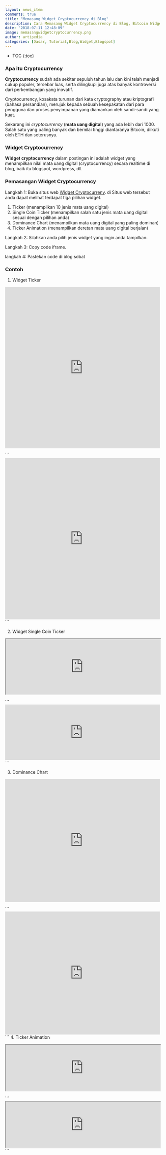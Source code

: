 ```yaml
---
layout: news_item
comments: true
title: "Memasang Widget Cryptocurrency di Blog"
description: Cara Memasang Widget Cryptocurrency di Blog, Bitcoin Widget, ETH, BCH dan cryptocurrency lainnya.
date: "2018-07-11 12:48:09"
image: memasangwidgetcryptocurrency.png
author: artipedia
categories: [Dasar, Tutorial,Blog,Widget,Blogspot]
---
```

* TOC
{:toc}

### Apa itu Cryptocurrency
**Cryptocurrency** sudah ada sekitar sepuluh tahun lalu dan kini telah menjadi cukup populer, tersebar luas, serta dilingkupi juga atas banyak kontroversi dari perkembangan yang inovatif.

Cryptocurrency, kosakata turunan dari kata cryptography atau kriptografi (bahasa persandian), merujuk kepada sebuah kesepakatan dari para pengguna dan proses penyimpanan yang diamankan oleh sandi-sandi yang kuat.

Sekarang ini *cryptocurrency* (**mata uang digital**) yang ada lebih dari 1000. Salah satu yang paling banyak dan bernilai tinggi diantaranya Bitcoin, diikuti oleh ETH dan seterusnya. 

### Widget Cryptocurrency
**Widget cryptocurrency** dalam postingan ini adalah widget yang menampilkan nilai mata uang digital (cryptocurrency) secara realtime di blog, baik itu blogspot, wordpress, dll.

### Pemasangan Widget Cryptocurrency

Langkah 1: Buka situs web [Widget Cryptocurreny](https://wwww.livecointrackers.com/en/cryptocurrency-widgets "Widget Cryptocurreny"). di Situs web tersebut anda dapat melihat terdapat tiga pilihan widget.
1. Ticker (menampilkan 10 jenis mata uang digital)
2. Single Coin Ticker (menampilkan salah satu jenis mata uang digital sesuai dengan pilihan anda)
3. Dominance Chart (menampilkan mata uang digital yang paling dominan)
4. Ticker Animation (menampilkan deretan mata uang digital berjalan)

Langkah 2: Silahkan anda pilih jenis widget yang ingin anda tampilkan.

Langkah 3: Copy code iframe.

langkah 4: Pastekan code di blog sobat 

### Contoh
1. Widget Ticker
<p>
<iframe src="https://www.livecointrackers.com/en/widget/ticker?hcolor=000000&tcolor=ffffff" style="width: 100%; overflow: hidden;scroll-behavior: unset;height: 525px;border: unset;"></iframe></p>
```
<iframe src="https://livecointrackers.com/en/widget/ticker?hcolor=000000&tcolor=ffffff" style="width: 100%; overflow: hidden;scroll-behavior: unset;height: 525px;border: unset;"></iframe>
```

2. Widget Single Coin Ticker
<p><iframe src="https://www.livecointrackers.com/en/widget/ticker/BTC?hcolor=000000&tcolor=ffffff" style="width: 100%; overflow: hidden;scroll-behavior: unset;height: 180px;"></iframe>
</p>
```
<iframe src="https://www.livecointrackers.com/en/widget/ticker/BTC?hcolor=000000&tcolor=ffffff" style="width: 100%; overflow: hidden;scroll-behavior: unset;height: 180px;border: unset;"></iframe>
```

3. Dominance Chart
<p>
<iframe src="https://www.livecointrackers.com/en/widget/dominance-chart" style="width: 100%; overflow: hidden;scroll-behavior: unset;height: 400px;border: unset;"></iframe>

</p>  
```
<iframe src="https://www.livecointrackers.com/en/widget/dominance-chart" style="width: 100%; overflow: hidden;scroll-behavior: unset;height: 400px;border: unset;"></iframe>
```
4. Ticker Animation
<p>
<iframe src="https://www.livecointrackers.com/en/widget/topcoin?hcolor=fff&tcolor=222" style="width: 100%;"></iframe>

</p>  
```
<iframe src="https://www.livecointrackers.com/en/widget/topcoin?hcolor=fff&tcolor=222" style="width: 100%;"></iframe>
```

